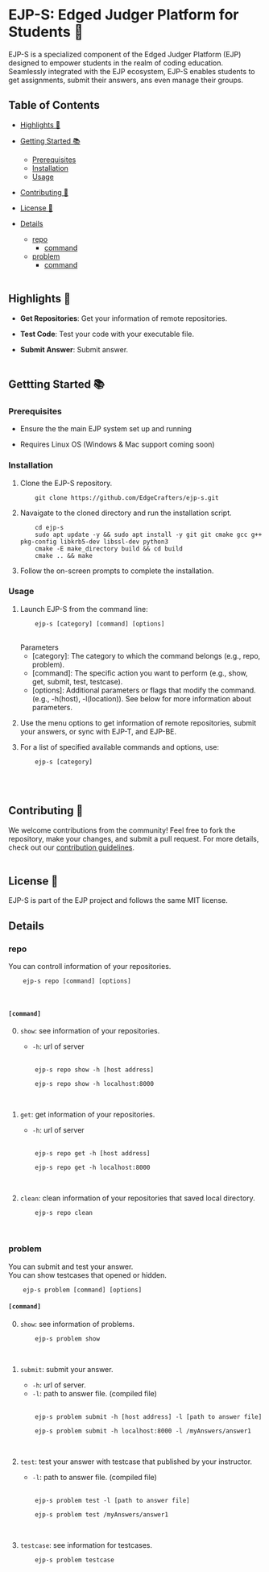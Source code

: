 # EJP-S: Edged Judger Platform for Students 🌱
EJP-S is a specialized component of the Edged Judger Platform (EJP) designed to empower students in the realm of coding education. Seamlessly integrated with the EJP ecosystem, EJP-S enables students to get assignments, submit their answers, ans even manage their groups.

## Table of Contents

- [Highlights 🌟](#Highlights-)

- [Getting Started 📚](#Gettting-started-)
    - [Prerequisites](#Prerequisites)
    - [Installation](#Installation)
    - [Usage](#Usage)

- [Contributing 🤝](#Contributing-)

- [License 📄](#License-)

- [Details](#Details)
    - [repo](#repo)
        - [command](#command)
    - [problem](#problem)
        - [command](#command-1) <br/><br/>


## Highlights 🌟

- **Get Repositories**: Get your information of remote repositories.

- **Test Code**: Test your code with your executable file.

- **Submit Answer**: Submit answer. <br/><br/>

## Gettting Started 📚

### Prerequisites

- Ensure the the main EJP system set up and running

- Requires Linux OS (Windows & Mac support coming soon)

### Installation 

1. Clone the EJP-S repository.
    ```
        git clone https://github.com/EdgeCrafters/ejp-s.git
    ```

2. Navaigate to the cloned directory and run the installation script.
    ```
        cd ejp-s
        sudo apt update -y && sudo apt install -y git git cmake gcc g++ pkg-config libkrb5-dev libssl-dev python3
        cmake -E make_directory build && cd build
        cmake .. && make
    ```

3. Follow the on-screen prompts to complete the installation.

### Usage

1. Launch EJP-S from the command line:
    ```
        ejp-s [category] [command] [options]
    ```
    <br/>
    Parameters

    - [category]: The category to which the command belongs (e.g., repo, problem).
    - [command]: The specific action you want to perform (e.g., show, get, submit, test, testcase).
    - [options]: Additional parameters or flags that modify the command. (e.g., -h(host), -l(location)). See below for more information about parameters.

2. Use the menu options to get information of remote repositories, submit your answers, or sync with EJP-T, and EJP-BE.

3. For a list of specified available commands and options, use:
    ```
        ejp-s [category]
    ```
<br/><br/>

## Contributing 🤝

We welcome contributions from the community! Feel free to fork the repository, make your changes, and submit a pull request. For more details, check out our [contribution guidelines](#).
<br/><br/>

## License 📄

EJP-S is part of the EJP project and follows the same MIT license.

## Details

### repo

You can controll information of your repositories.
    
```
    ejp-s repo [command] [options]
```
<br/>

#### ```[command]```

0. ```show```: see information of your repositories.<br/>

    - ```-h```: url of server
    <br/>

    ```
        ejp-s repo show -h [host address]
    ```

    ```
        ejp-s repo show -h localhost:8000
    ```
<br/>

1. ```get```: get information of your repositories. <br/>

    - ```-h```: url of server
    <br/>

    ```
        ejp-s repo get -h [host address]
    ```

    ```
        ejp-s repo get -h localhost:8000
    ```
<br/>

2. ```clean```: clean information of your repositories that saved local directory. <br/>

    ```
        ejp-s repo clean
    ```
<br/>

### problem

You can submit and test your answer.<br/>
You can show testcases that opened or hidden.

```
    ejp-s problem [command] [options]
```

#### ```[command]```

0. ```show```: see information of problems. <br/>

    ```
        ejp-s problem show
    ```
<br/>

1. ```submit```: submit your answer. <br/>

    - ```-h```: url of server.
    - ```-l```: path to answer file. (compiled file)
    <br/>

    ```
        ejp-s problem submit -h [host address] -l [path to answer file]
    ```

    ```
        ejp-s problem submit -h localhost:8000 -l /myAnswers/answer1
    ```
<br/>

2. ```test```: test your answer with testcase that published by your instructor. <br/>

    - ```-l```: path to answer file. (compiled file)
    <br/>

    ```
        ejp-s problem test -l [path to answer file]
    ```

    ```
        ejp-s problem test /myAnswers/answer1
    ```
<br/>

3. ```testcase```: see information for testcases. <br/>

    ```
        ejp-s problem testcase
    ``` 
<br>
